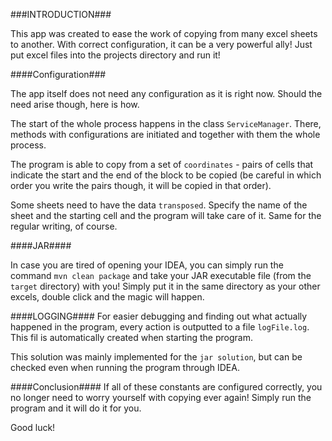 ###INTRODUCTION###

This app was created to ease the work of copying from many excel sheets to another. With correct configuration, it can be a very powerful ally! Just put excel files into the projects directory and run it!

####Configuration###

The app itself does not need any configuration as it is right now. Should the need arise though, here is how.

The start of the whole process happens in the class `ServiceManager`. There, methods with configurations are initiated and 
together with them the whole process.

The program is able to copy from a set of `coordinates` - pairs of cells that indicate the start and the end of the block to be copied (be careful in which order you write the pairs though, it will be copied in that order).

Some sheets need to have the data `transposed`. Specify the name of the sheet and the starting cell and the program will take care of it. Same for the regular writing, of course.


####JAR####

In case you are tired of opening your IDEA, you can simply run the command `mvn clean package` and take your JAR executable file (from the `target` directory) with you! Simply put it in the same directory as your other excels, double click and the magic will happen.


####LOGGING####
For easier debugging and finding out what actually happened in the program, every action is outputted to a file `logFile.log`. This fil
is automatically created when starting the program. 

This solution was mainly implemented for the `jar solution`, but can be checked even when running the program through IDEA.

####Conclusion####
If all of these constants are configured correctly, you no longer need to worry yourself with copying ever again! Simply run the program and it will do it for you.

Good luck!
